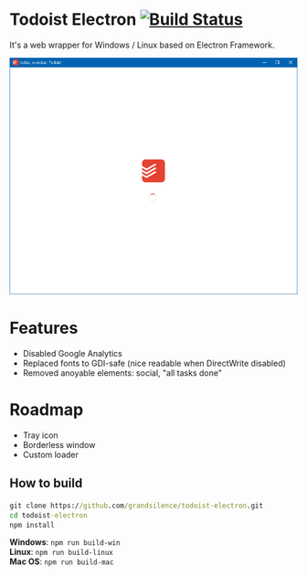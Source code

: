 # Todoist Electron [![Build Status](https://travis-ci.org/grandsilence/todoist-electron.svg?branch=master)](https://travis-ci.org/grandsilence/todoist-electron)
It's a web wrapper for Windows / Linux based on Electron Framework.

![Todoist web like interface on Windows](https://raw.githubusercontent.com/grandsilence/todoist-electron/master/assets/images/todoist.gif)

# Features
- Disabled Google Analytics
- Replaced fonts to GDI-safe (nice readable when DirectWrite disabled)
- Removed anoyable elements: social, "all tasks done"

# Roadmap
- Tray icon
- Borderless window
- Custom loader

## How to build
```cmd
git clone https://github.com/grandsilence/todoist-electron.git
cd todoist-electron
npm install
```
**Windows**: `npm run build-win`  
**Linux**: `npm run build-linux`  
**Mac OS**: `npm run build-mac`